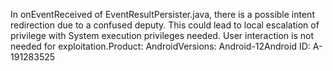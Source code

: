 In onEventReceived of EventResultPersister.java, there is a possible intent redirection due to a confused deputy. This could lead to local escalation of privilege with System execution privileges needed. User interaction is not needed for exploitation.Product: AndroidVersions: Android-12Android ID: A-191283525